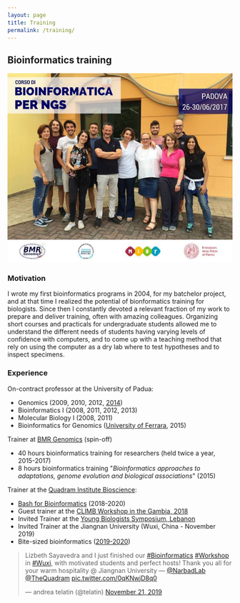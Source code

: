 ```yaml
---
layout: page
title: Training
permalink: /training/
---
```


## Bioinformatics training

![ngs training](images/ngstraining.jpg)


### Motivation

I wrote my first bioinformatics programs in 2004, for my batchelor project, and at that time I realized the 
potential of bionformatics training for biologists.
Since then I constantly devoted a relevant fraction of my work to prepare and deliver training, often with
amazing colleagues. 
Organizing short courses and practicals for undergraduate students allowed me to understand the different needs
of students having varying levels of confidence with computers, and to come up with a teaching method that rely
on using the computer as a dry lab where to test hypotheses and to inspect specimens.

### Experience

On-contract professor at the University of Padua:
  * Genomics (2009, 2010, 2012, [2014](http://perl.4ngs.com/))
  * Bioinformatics I (2008, 2011, 2012, 2013)
  * Molecular Biology I (2008, 2011)
  * Bioinformatics for Genomics ([University of Ferrara](http://m.docente.unife.it/docenti-en/andrea.telatin), 2015)

Trainer at [BMR Genomics](https://www.bmr-genomics.it/servizi/area-formazione/bioinformatica-16s-ngs/) (spin-off)
  * 40 hours bioinformatics training for researchers (held twice a year, 2015-2017)
  * 8 hours bioinformatics training "_Bioinformatics approaches to adaptations, genome evolution and biological associations_" (2015)

Trainer at the [Quadram Institute Bioscience](https://www.quadram.ac.uk/):
  * [Bash for Bioinformatics](https://github.com/telatin/learn_bash/wiki) (2018-2020)
  * Guest trainer at the [CLIMB Workshop in the Gambia, 2018](https://www.climb.ac.uk/mrc-climb-bioinformatics-workshop-at-the-mrc-unit-in-the-gambia/)
  * Invited Trainer at the [Young Biologists Symposium, Lebanon](https://eventscal.lau.edu.lb/conferences/ybs2018/program.php)
  * Invited Trainer at the Jiangnan University (Wuxi, China - November 2019)
  * Bite-sized bioinformatics ([2019-2020](https://medium.com/@telatin))


<div style="margin: 0 auto 0 auto;">
<blockquote class="twitter-tweet"><p lang="en" dir="ltr">Lizbeth Sayavedra and I just finished our <a href="https://twitter.com/hashtag/Bioinformatics?src=hash&amp;ref_src=twsrc%5Etfw">#Bioinformatics</a> <a href="https://twitter.com/hashtag/Workshop?src=hash&amp;ref_src=twsrc%5Etfw">#Workshop</a> in <a href="https://twitter.com/hashtag/Wuxi?src=hash&amp;ref_src=twsrc%5Etfw">#Wuxi</a>, with motivated students and perfect hosts! Thank you all for your warm hospitality @ Jiangnan University — <a href="https://twitter.com/NarbadLab?ref_src=twsrc%5Etfw">@NarbadLab</a> <a href="https://twitter.com/TheQuadram?ref_src=twsrc%5Etfw">@TheQuadram</a> <a href="https://t.co/0qKNwjD8q0">pic.twitter.com/0qKNwjD8q0</a></p>&mdash; andrea telatin (@telatin) <a href="https://twitter.com/telatin/status/1197527770735271944?ref_src=twsrc%5Etfw">November 21, 2019</a></blockquote> <script async src="https://platform.twitter.com/widgets.js" charset="utf-8"></script>
</div>